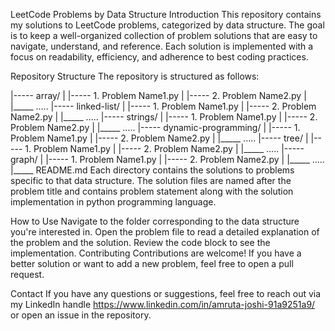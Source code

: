 LeetCode Problems by Data Structure
Introduction
This repository contains my solutions to LeetCode problems, categorized by data structure. The goal is to keep a well-organized collection of problem solutions that are easy to navigate, understand, and reference. Each solution is implemented with a focus on readability, efficiency, and adherence to best coding practices.

Repository Structure
The repository is structured as follows:

|----- array/
|  |----- 1. Problem Name1.py
|  |----- 2. Problem Name2.py
|  |_____ .....
|----- linked-list/
|  |----- 1. Problem Name1.py
|  |----- 2. Problem Name2.py
|  |_____ .....
|----- strings/
|  |----- 1. Problem Name1.py
|  |----- 2. Problem Name2.py
|  |_____ .....
|----- dynamic-programming/
|  |----- 1. Problem Name1.py
|  |----- 2. Problem Name2.py
|  |_____ .....
|----- tree/
|  |----- 1. Problem Name1.py
|  |----- 2. Problem Name2.py
|  |_____ .....
|----- graph/
|  |----- 1. Problem Name1.py
|  |----- 2. Problem Name2.py
|  |_____ .....
|_____ README.md
Each directory contains the solutions to problems specific to that data structure. The solution files are named after the problem title and contains problem statement along with the solution implementation in python programming language.

How to Use
Navigate to the folder corresponding to the data structure you're interested in.
Open the problem file to read a detailed explanation of the problem and the solution.
Review the code block to see the implementation.
Contributing
Contributions are welcome! If you have a better solution or want to add a new problem, feel free to open a pull request.

Contact
If you have any questions or suggestions, feel free to reach out via my LinkedIn handle https://www.linkedin.com/in/amruta-joshi-91a9251a9/ or open an issue in the repository.
